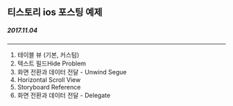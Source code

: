 ## 티스토리 ios 포스팅 예제
##### 2017.11.04

---

1. 테이블 뷰 (기본, 커스텀)
2. 텍스트 필드Hide Problem
3. 화면 전환과 데이터 전달 - Unwind Segue
4. Horizontal Scroll View
5. Storyboard Reference
6. 화면 전환과 데이터 전달 - Delegate
